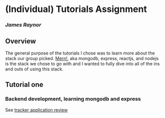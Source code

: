 # (Individual) Tutorials Assignment
### _James Raynor_

## Overview
The general purpose of the tutorials I chose was to learn more about the stack our group picked.
[Mern!](https://www.mongodb.com/mern-stack), aka mongodb, express, reactjs, and nodejs is the stack we chose to go
with and I wanted to fully dive into all of the ins and outs of using this stack. 


## Tutorial one
### Backend development, learning mongodb and express
See [tracker application review](tutorial%20%231/readme.md)
